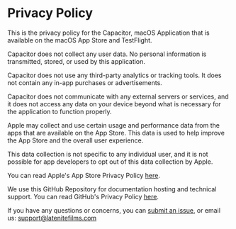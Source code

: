 # Privacy Policy

This is the privacy policy for the Capacitor, macOS Application that is available on the macOS App Store and TestFlight.

Capacitor does not collect any user data. No personal information is transmitted, stored, or used by this application.

Capacitor does not use any third-party analytics or tracking tools. It does not contain any in-app purchases or advertisements.

Capacitor does not communicate with any external servers or services, and it does not access any data on your device beyond what is necessary for the application to function properly.

Apple may collect and use certain usage and performance data from the apps that are available on the App Store. This data is used to help improve the App Store and the overall user experience.

This data collection is not specific to any individual user, and it is not possible for app developers to opt out of this data collection by Apple.

You can read Apple's App Store Privacy Policy [here](https://www.apple.com/legal/privacy/data/en/app-store/).

We use this GitHub Repository for documentation hosting and technical support. You can read GitHub's Privacy Policy [here](https://docs.github.com/en/site-policy/privacy-policies/github-privacy-statement).

If you have any questions or concerns, you can [submit an issue](https://github.com/latenitefilms/metaburnerpro/issues), or email us: support@latenitefilms.com